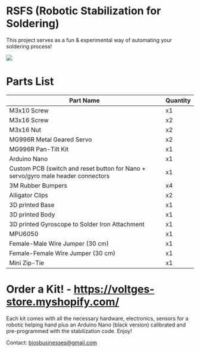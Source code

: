 # RSFS (Robotic Stabilization for Soldering)
This project serves as a fun & experimental way of automating your soldering process! 

![](https://media.giphy.com/media/MgcE5n2MDfwiI/giphy.gif)


# Parts List
| Part Name  | Quantity |
| ------------- | ------------- |
| M3x10 Screw  | x1  |
| M3x16 Screw  | x2  |
| M3x16 Nut  | x2  |
| MG996R Metal Geared Servo  | x2  |
| MG996R Pan-Tilt Kit | x1  |
| Arduino Nano | x1  |
| Custom PCB (switch and reset button for Nano + servo/gyro male header connectors | x1  |
| 3M Rubber Bumpers  | x4  |
| Alligator Clips  | x2  |
| 3D printed Base  | x1  |
| 3D printed Body  | x1  |
| 3D printed Gyroscope to Solder Iron Attachment  | x1  |
| MPU6050 | x1  |
| Female-Male Wire Jumper (30 cm)| x1  |
| Female-Female Wire Jumper (30 cm) | x1  |
| Mini Zip-Tie | x1  |

# Order a Kit! - https://voltges-store.myshopify.com/

Each kit comes with all the necessary hardware, electronics, sensors for a robotic helping hand plus an Arduino Nano (black version) calibrated and pre-programmed with the stabilization code. Enjoy!

Contact: biosbusinesses@gmail.com
